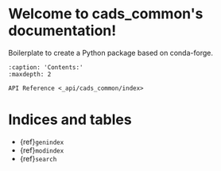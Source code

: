 # Welcome to cads_common's documentation!

Boilerplate to create a Python package based on conda-forge.

```{toctree}
:caption: 'Contents:'
:maxdepth: 2

API Reference <_api/cads_common/index>
```

# Indices and tables

- {ref}`genindex`
- {ref}`modindex`
- {ref}`search`
